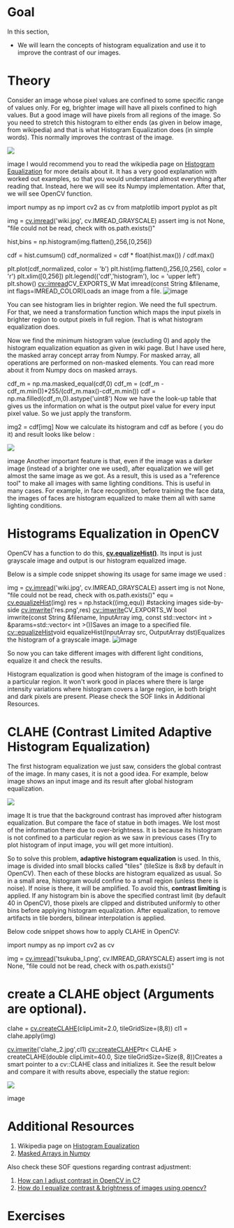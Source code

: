 
# Goal

In this section,

* We will learn the concepts of histogram equalization and use it to improve the contrast of our images.

# Theory

Consider an image whose pixel values are confined to some specific range of values only. For eg, brighter image will have all pixels confined to high values. But a good image will have pixels from all regions of the image. So you need to stretch this histogram to either ends (as given in below image, from wikipedia) and that is what Histogram Equalization does (in simple words). This normally improves the contrast of the image.

![](../../histogram_equalization.png)

image
I would recommend you to read the wikipedia page on [Histogram Equalization](https://en.wikipedia.org/wiki/Histogram_equalization "https://en.wikipedia.org/wiki/Histogram_equalization") for more details about it. It has a very good explanation with worked out examples, so that you would understand almost everything after reading that. Instead, here we will see its Numpy implementation. After that, we will see OpenCV function. 

import numpy as np
import cv2 as cv
from matplotlib import pyplot as plt

img = [cv.imread](../../d4/da8/group__imgcodecs.html#gab32ee19e22660912565f8140d0f675a8 "../../d4/da8/group__imgcodecs.html#gab32ee19e22660912565f8140d0f675a8")('wiki.jpg', cv.IMREAD\_GRAYSCALE)
assert img is not None, "file could not be read, check with os.path.exists()"

hist,bins = np.histogram(img.flatten(),256,[0,256])

cdf = hist.cumsum()
cdf\_normalized = cdf \* float(hist.max()) / cdf.max()

plt.plot(cdf\_normalized, color = 'b')
plt.hist(img.flatten(),256,[0,256], color = 'r')
plt.xlim([0,256])
plt.legend(('cdf','histogram'), loc = 'upper left')
plt.show()
[cv::imread](../../d4/da8/group__imgcodecs.html#gab32ee19e22660912565f8140d0f675a8 "../../d4/da8/group__imgcodecs.html#gab32ee19e22660912565f8140d0f675a8")CV\_EXPORTS\_W Mat imread(const String &filename, int flags=IMREAD\_COLOR)Loads an image from a file.
 ![](../../histeq_numpy1.jpg "image") 

You can see histogram lies in brighter region. We need the full spectrum. For that, we need a transformation function which maps the input pixels in brighter region to output pixels in full region. That is what histogram equalization does.

Now we find the minimum histogram value (excluding 0) and apply the histogram equalization equation as given in wiki page. But I have used here, the masked array concept array from Numpy. For masked array, all operations are performed on non-masked elements. You can read more about it from Numpy docs on masked arrays. 

cdf\_m = np.ma.masked\_equal(cdf,0)
cdf\_m = (cdf\_m - cdf\_m.min())\*255/(cdf\_m.max()-cdf\_m.min())
cdf = np.ma.filled(cdf\_m,0).astype('uint8')
 Now we have the look-up table that gives us the information on what is the output pixel value for every input pixel value. So we just apply the transform. 

img2 = cdf[img]
 Now we calculate its histogram and cdf as before ( you do it) and result looks like below :

![](../../histeq_numpy2.jpg)

image
Another important feature is that, even if the image was a darker image (instead of a brighter one we used), after equalization we will get almost the same image as we got. As a result, this is used as a "reference tool" to make all images with same lighting conditions. This is useful in many cases. For example, in face recognition, before training the face data, the images of faces are histogram equalized to make them all with same lighting conditions.

# Histograms Equalization in OpenCV

OpenCV has a function to do this, **[cv.equalizeHist()](../../d6/dc7/group__imgproc__hist.html#ga7e54091f0c937d49bf84152a16f76d6e "Equalizes the histogram of a grayscale image.")**. Its input is just grayscale image and output is our histogram equalized image.

Below is a simple code snippet showing its usage for same image we used : 

img = [cv.imread](../../d4/da8/group__imgcodecs.html#gab32ee19e22660912565f8140d0f675a8 "../../d4/da8/group__imgcodecs.html#gab32ee19e22660912565f8140d0f675a8")('wiki.jpg', cv.IMREAD\_GRAYSCALE)
assert img is not None, "file could not be read, check with os.path.exists()"
equ = [cv.equalizeHist](../../d6/dc7/group__imgproc__hist.html#ga7e54091f0c937d49bf84152a16f76d6e "../../d6/dc7/group__imgproc__hist.html#ga7e54091f0c937d49bf84152a16f76d6e")(img)
res = np.hstack((img,equ)) #stacking images side-by-side
[cv.imwrite](../../d4/da8/group__imgcodecs.html#ga8ac397bd09e48851665edbe12aa28f25 "../../d4/da8/group__imgcodecs.html#ga8ac397bd09e48851665edbe12aa28f25")('res.png',res)
[cv::imwrite](../../d4/da8/group__imgcodecs.html#ga8ac397bd09e48851665edbe12aa28f25 "../../d4/da8/group__imgcodecs.html#ga8ac397bd09e48851665edbe12aa28f25")CV\_EXPORTS\_W bool imwrite(const String &filename, InputArray img, const std::vector< int > &params=std::vector< int >())Saves an image to a specified file.
[cv::equalizeHist](../../d6/dc7/group__imgproc__hist.html#ga7e54091f0c937d49bf84152a16f76d6e "../../d6/dc7/group__imgproc__hist.html#ga7e54091f0c937d49bf84152a16f76d6e")void equalizeHist(InputArray src, OutputArray dst)Equalizes the histogram of a grayscale image.
 ![](../../equalization_opencv.jpg "image") 

So now you can take different images with different light conditions, equalize it and check the results.

Histogram equalization is good when histogram of the image is confined to a particular region. It won't work good in places where there is large intensity variations where histogram covers a large region, ie both bright and dark pixels are present. Please check the SOF links in Additional Resources.

# CLAHE (Contrast Limited Adaptive Histogram Equalization)

The first histogram equalization we just saw, considers the global contrast of the image. In many cases, it is not a good idea. For example, below image shows an input image and its result after global histogram equalization.

![](../../clahe_1.jpg)

image
It is true that the background contrast has improved after histogram equalization. But compare the face of statue in both images. We lost most of the information there due to over-brightness. It is because its histogram is not confined to a particular region as we saw in previous cases (Try to plot histogram of input image, you will get more intuition).

So to solve this problem, **adaptive histogram equalization** is used. In this, image is divided into small blocks called "tiles" (tileSize is 8x8 by default in OpenCV). Then each of these blocks are histogram equalized as usual. So in a small area, histogram would confine to a small region (unless there is noise). If noise is there, it will be amplified. To avoid this, **contrast limiting** is applied. If any histogram bin is above the specified contrast limit (by default 40 in OpenCV), those pixels are clipped and distributed uniformly to other bins before applying histogram equalization. After equalization, to remove artifacts in tile borders, bilinear interpolation is applied.

Below code snippet shows how to apply CLAHE in OpenCV: 

import numpy as np
import cv2 as cv

img = [cv.imread](../../d4/da8/group__imgcodecs.html#gab32ee19e22660912565f8140d0f675a8 "../../d4/da8/group__imgcodecs.html#gab32ee19e22660912565f8140d0f675a8")('tsukuba\_l.png', cv.IMREAD\_GRAYSCALE)
assert img is not None, "file could not be read, check with os.path.exists()"

# create a CLAHE object (Arguments are optional).
clahe = [cv.createCLAHE](../../d6/dc7/group__imgproc__hist.html#gad3b7f72da85b821fda2bc41687573974 "../../d6/dc7/group__imgproc__hist.html#gad3b7f72da85b821fda2bc41687573974")(clipLimit=2.0, tileGridSize=(8,8))
cl1 = clahe.apply(img)

[cv.imwrite](../../d4/da8/group__imgcodecs.html#ga8ac397bd09e48851665edbe12aa28f25 "../../d4/da8/group__imgcodecs.html#ga8ac397bd09e48851665edbe12aa28f25")('clahe\_2.jpg',cl1)
[cv::createCLAHE](../../d6/dc7/group__imgproc__hist.html#gad3b7f72da85b821fda2bc41687573974 "../../d6/dc7/group__imgproc__hist.html#gad3b7f72da85b821fda2bc41687573974")Ptr< CLAHE > createCLAHE(double clipLimit=40.0, Size tileGridSize=Size(8, 8))Creates a smart pointer to a cv::CLAHE class and initializes it.
 See the result below and compare it with results above, especially the statue region:

![](../../clahe_2.jpg)

image
# Additional Resources

1. Wikipedia page on [Histogram Equalization](https://en.wikipedia.org/wiki/Histogram_equalization "https://en.wikipedia.org/wiki/Histogram_equalization")
2. [Masked Arrays in Numpy](http://docs.scipy.org/doc/numpy/reference/maskedarray.html "http://docs.scipy.org/doc/numpy/reference/maskedarray.html")

Also check these SOF questions regarding contrast adjustment:

1. [How can I adjust contrast in OpenCV in C?](http://stackoverflow.com/questions/10549245/how-can-i-adjust-contrast-in-opencv-in-c "http://stackoverflow.com/questions/10549245/how-can-i-adjust-contrast-in-opencv-in-c")
2. [How do I equalize contrast & brightness of images using opencv?](http://stackoverflow.com/questions/10561222/how-do-i-equalize-contrast-brightness-of-images-using-opencv "http://stackoverflow.com/questions/10561222/how-do-i-equalize-contrast-brightness-of-images-using-opencv")

# Exercises

